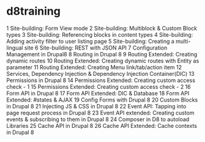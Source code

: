 # d8training
1       Site-building: Form View mode
2	Site-building: Multiblock & Custom Block types
3	Site-building: Referencing blocks in content types
4	Site-building: Adding activity filter to user listing page
5	Site-building: Creating a multi-lingual site
6	Site-building: REST with JSON API
7	Configuration Management in Drupal8
8	Routing in Drupal 8
9	Routing Extended: Creating dynamic routes
10	Routing Extended: Creating dynamic routes with Entity as parameter
11	Routing Extended: Creating Menu link/tab/action item
12	Services, Dependency Injection & Dependency Injection Container(DIC)
13	Permissions in Drupal 8
14	Permissions Extended: Creating custom access check - 1
15	Permissions Extended: Creating custom access check - 2
16	Form API in Drupal 8
17	Form API Extended: DIC & Database
18	Form API Extended: #states & AJAX
19	Config Forms with Drupal 8
20	Custom Blocks in Drupal 8
21	Injecting JS & CSS in Drupal 8
22	Event API: Tapping into page request process in Drupal 8
23	Event API extended: Creating custom events & subscribing to them in Drupal 8
24	Composer in D8 to autoload Libraries
25	Cache API in Drupal 8
26	Cache API Extended: Cache contexts in Drupal 8

